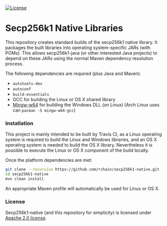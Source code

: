 [![License](https://img.shields.io/badge/License-Apache%202.0-blue.svg)](https://opensource.org/licenses/Apache-2.0)
# Secp256k1  Native Libraries
This repository creates standard builds of the secp256k1 native library. It packages the built libraries into operating system-specific JARs (with POMs). This allows secp256k1-java (or other interested Java projects) to depend on these JARs using the normal Maven dependency resolution process.

The following dependencies are required (plus Java and Maven):

* `autotools-dev`
* `autoconf`
* `build-essentials`
* GCC for building the Linux or OS X shared library
* [Mingw-w64](http://mingw-w64.org/) for building the Windows DLL (on Linux) (Arch Linux uses can `pacman -S mingw-w64-gcc`)
    
### Installation

This project is mainly intended to be built by Travis CI, as a Linux operating
system is required to build the Linux and Windows libraries, and an OS X
operating system is needed to build the OS X library. Nevertheless it is
possible to execute the Linux or OS X component of the build locally.

Once the platform dependencies are met:

```bash
git clone --recursive https://github.com/rchain/secp256k1-native.git
cd secp256k1-native
mvn clean install
```

An appropriate Maven profile will automatically be used for Linux or OS X.

### License
Secp256k1-native (and this repository for simplicity) is licensed under
[Apache 2.0 license](http://www.apache.org/licenses/LICENSE-2.0).